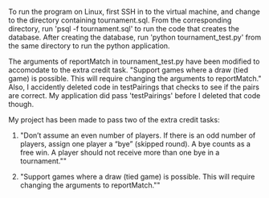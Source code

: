 To run the program on Linux, first SSH in to the virtual machine, and change to the directory containing tournament.sql. From the corresponding directory, run 'psql -f tournament.sql' to run the code that creates the database. After creating the database, run 'python tournament_test.py' from the same directory to run the python application.

The arguments of reportMatch in tournament_test.py have been modified to accomodate to the extra credit task. "Support games where a draw (tied game) is possible. This will require changing the arguments to reportMatch." Also, I accidently deleted code in testPairings that checks to see if the pairs are correct. My application did pass 'testPairings' before I deleted that code though.

My project has been made to pass two of the extra credit tasks:

1. "Don’t assume an even number of players. If there is an odd number of players, assign one player a “bye” (skipped round). A bye counts as a free win. A player should not receive more than one bye in a tournament.""

2. "Support games where a draw (tied game) is possible. This will require changing the arguments to reportMatch.""
